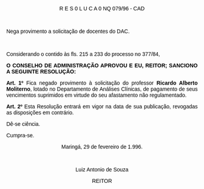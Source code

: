 <BODY TEXT="#000000">

<FONT FACE="Arial"><P ALIGN="CENTER">R E S 0 L U C A 0 NQ 079/96 - CAD</P>
<P ALIGN="JUSTIFY"></P>
<P ALIGN="JUSTIFY">&nbsp;</P>
<P ALIGN="JUSTIFY">Nega provimento a solicita&ccedil;&atilde;o de docentes do DAC.</P>
<P ALIGN="JUSTIFY"></P>
<P ALIGN="JUSTIFY">&nbsp;</P>
<P ALIGN="JUSTIFY">Considerando o contido &agrave;s fls. 215 a 233 do processo no 377/84,</P>
<P ALIGN="JUSTIFY"></P>
<B><P ALIGN="JUSTIFY">O CONSELHO DE ADMINISTRA&Ccedil;&Atilde;O APROVOU E EU, REITOR; SANCIONO A SEGUINTE RESOLU&Ccedil;&Atilde;O:</P>
</B><P ALIGN="JUSTIFY"></P>
<B><P ALIGN="JUSTIFY">Art. 1º</B> Fica negado provimento &agrave; solicita&ccedil;&atilde;o do professor <B>Ricardo Alberto Moliterno</B>, lotado no Departamento de An&aacute;lises Cl&iacute;nicas, de pagamento de seus vencimentos suprimidos em virtude do seu afastamento n&atilde;o regulamentado.</P>
<B><P ALIGN="JUSTIFY">Art. 2º</B> Esta Resolu&ccedil;&atilde;o entrar&aacute; em vigor na data de sua publica&ccedil;&atilde;o, revogadas as disposi&ccedil;&otilde;es em contr&aacute;rio.</P>
<P ALIGN="JUSTIFY">D&ecirc;-se ci&ecirc;ncia.</P>
<P ALIGN="JUSTIFY">Cumpra-se.</P>
<P ALIGN="CENTER">Maring&aacute;, 29 de fevereiro de 1.996.</P>
<P ALIGN="CENTER"></P>
<P ALIGN="CENTER">&nbsp;</P>
<P ALIGN="CENTER">Luiz Antonio de Souza</P>
<P ALIGN="CENTER">REITOR</P></FONT></BODY>

